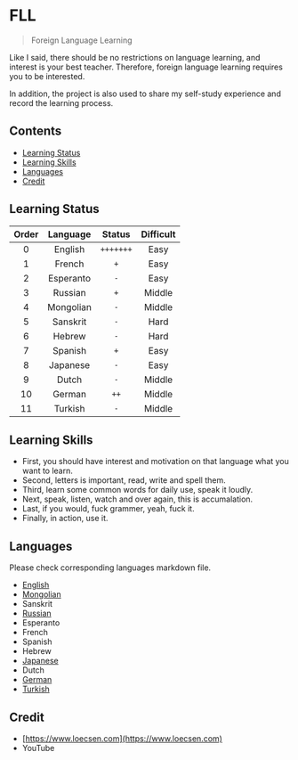 # FLL

> Foreign Language Learning

Like I said, there should be no restrictions on language learning, and interest is your best teacher. Therefore, foreign language learning requires you to be interested.

In addition, the project is also used to share my self-study experience and record the learning process.


## Contents

* [Learning Status](#learning-status)
* [Learning Skills](#learnig-skills)
* [Languages](#Languages)
* [Credit](#Credit)


## Learning Status

| Order | Language | Status | Difficult |
|:-----:|:--------:|:-------:|:--------:|
|0|English|`+++++++`| Easy |
|1|French|`+`| Easy |
|2|Esperanto|`-`| Easy |
|3|Russian|`+`| Middle |
|4|Mongolian|`-`| Middle |
|5|Sanskrit|`-`| Hard |
|6|Hebrew|`-`| Hard |
|7|Spanish|`+`| Easy |
|8|Japanese|`-`| Easy |
|9|Dutch|`-`| Middle |
|10|German|`++`| Middle |
|11|Turkish|`-`| Middle |


## Learning Skills

- First, you should have interest and motivation on that language what you want to learn.
- Second, letters is important, read, write and spell them.
- Third, learn some common words for daily use, speak it loudly.
- Next, speak, listen, watch and over again, this is accumalation.
- Last, if you would, fuck grammer, yeah, fuck it.
- Finally, in action, use it.


## Languages

Please check corresponding languages markdown file.

* [English](https://github.com/i0Ek3/FLL/blob/master/English.md)
* [Mongolian](https://github.com/i0Ek3/FLL/blob/master/Mongolian.md)
* Sanskrit
* [Russian](https://github.com/i0Ek3/FLL/blob/master/Russian.md) 
* Esperanto
* French
* Spanish
* Hebrew
* [Japanese](https://github.com/i0Ek3/FLL/blob/master/Japanese.md)
* Dutch
* [German](https://github.com/i0Ek3/FLL/blob/master/German.md)
* [Turkish](https://github.com/i0Ek3/FLL/blob/master/Turkish.md)


## Credit

- [https://www.loecsen.com](https://www.loecsen.com)
- YouTube
